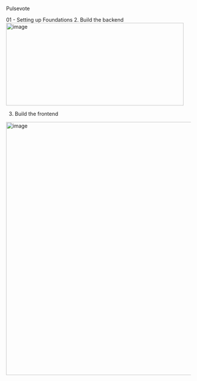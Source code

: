 Pulsevote

01 - Setting up Foundations
2. Build the backend  
 <img width="484" height="226" alt="image" src="https://github.com/user-attachments/assets/f0b5f8da-184e-4876-b1fe-f84b3a26b73b" />

3. Build the frontend
 <img width="776" height="692" alt="image" src="https://github.com/user-attachments/assets/862b74e3-3d13-41ac-99cf-d8aa0bb3af30" />

